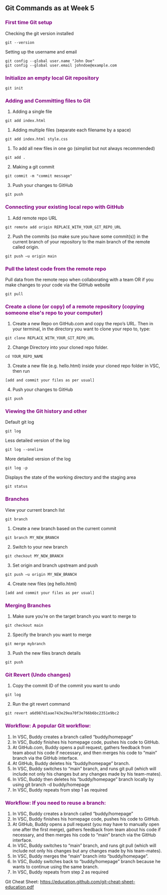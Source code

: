 ## Git Commands as at Week 5

### <span style="color: purple; background-color:white;">First time Git setup</span>

Checking the git version installed

```
git --version
```

Setting up the username and email

```
git config --global user.name "John Doe"
git config --global user.email johndoe@example.com
```

### <span style="color: purple; background-color:white;">Initialize an empty local Git repository</span>

```
git init
```

### <span style="color: purple; background-color:white;">Adding and Committing files to Git</span>

1. Adding a single file

```
git add index.html
```

1. Adding multiple files (separate each filename by a space)

```
git add index.html style.css
```

1. To add all new files in one go (simplist but not always recommended)

```
git add .
```

2. Making a git commit

```
git commit -m "commit message"
```

3. Push your changes to GitHub

```
git push
```

### <span style="color: purple; background-color:white;">Connecting your existing local repo with GitHub</span>

1. Add remote repo URL

```
git remote add origin REPLACE_WITH_YOUR_GIT_REPO_URL
```

2. Push the commits (so make sure you have some commit(s)) in the current branch of your repository to the main branch of the remote called origin.

```
git push –u origin main
```

### <span style="color: purple; background-color:white;">Pull the latest code from the remote repo</span>

Pull data from the remote repo when collaborating with a team OR if you make changes to your code via the GitHub website

```
git pull
```

### <span style="color: purple; background-color:white;">Create a clone (or copy) of a remote repository (copying someone else's repo to your computer)</span>

1. Create a new Repo on GitHub.com and copy the repo’s URL. Then in your terminal, in the directory you want to clone your repo to, type:

```
git clone REPLACE_WITH_YOUR_GIT_REPO_URL
```

2. Change Directory into your cloned repo folder.

```
cd YOUR_REPO_NAME
```

3. Create a new file (e.g. hello.html) inside your cloned repo folder in VSC, then run

```
[add and commit your files as per usual]
```

4. Push your changes to GitHub

```
git push
```

### <span style="color: purple; background-color:white;">Viewing the Git history and other </span>

Default git log

```
git log
```

Less detailed version of the log

```
git log --oneline
```

More detailed version of the log

```
git log -p
```

Displays the state of the working directory and the staging area

```
git status
```

### <span style="color: purple; background-color:white;">Branches</span>

View your current branch list

```
git branch
```

1. Create a new branch based on the current commit

```
git branch MY_NEW_BRANCH
```

2. Switch to your new branch

```
git checkout MY_NEW_BRANCH
```

3. Set origin and branch upstream and push

```
git push –u origin MY_NEW_BRANCH
```

4. Create new files (eg hello.html)

```
[add and commit your files as per usual]
```

### <span style="color: purple; background-color:white;">Merging Branches</span>

1. Make sure you’re on the target branch you want to merge to

```
git checkout main
```

2. Specify the branch you want to merge

```
git merge mybranch
```

3. Push the new files branch details

```
git push
```

### <span style="color: purple; background-color:white;">Git Revert (Undo changes)</span>

1. Copy the commit ID of the commit you want to undo

```
git log
```

2. Run the git revert command

```
git revert a6d987d1aae743e29ea70f3e766b6bc2351e9bc2
```

### <span style="color: purple; background-color:white;">Workflow: A popular Git workflow:</span>

1. In VSC, Buddy creates a branch called “buddy/homepage”
2. In VSC, Buddy finishes his homepage code, pushes his code to GitHub.
3. At GitHub.com, Buddy opens a pull request, gathers feedback from team about his code if necessary, and then merges his code to “main” branch via the GitHub interface.
4. At GitHub, Buddy deletes his “buddy/homepage” branch.
5. In VSC, Buddy switches to “main” branch, and runs git pull (which will include not only his changes but any changes made by his team-mates).
6. In VSC, Buddy then deletes his “buddy/homepage” branch locally by using git branch -d buddy/homepage
7. In VSC, Buddy repeats from step 1 as required

### <span style="color: purple; background-color:white;">Workflow: If you need to reuse a branch:</span>

1. In VSC, Buddy creates a branch called “buddy/homepage”
2. In VSC, Buddy finishes his homepage code, pushes his code to GitHub.
3. At GitHub, Buddy opens a pull request (you may have to manually open one after the first merge), gathers feedback from team about his code if necessary, and then merges his code to “main” branch via the GitHub interface.
4. In VSC, Buddy switches to “main” branch, and runs git pull (which will include not only his changes but any changes made by his team-mates).
5. In VSC, Buddy merges the “main” branch into “buddy/homepage”.
6. In VSC, Buddy switches back to “buddy/homepage” branch because he wants to continue using the same branch.
7. In VSC, Buddy repeats from step 2 as required

Git Cheat Sheet: https://education.github.com/git-cheat-sheet-education.pdf
